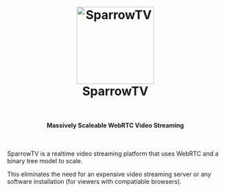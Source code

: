 <h1 align="center">
  <br>
  <a href="https://rationalcoding.github.io/SparrowTV"><img src="https://s28.postimg.org/aw130lq8t/sparrowblue.png" alt="SparrowTV" width="180"></a>
  <br>
  SparrowTV
  <br>
  <br>
</h1>
<h4 align="center">Massively Scaleable WebRTC Video Streaming</h4>
<br>

SparrowTV is a realtime video streaming platform that uses WebRTC and a binary tree model to scale.

This eliminates the need for an expensive video streaming server or any software installation (for viewers with compatiable browsers).

